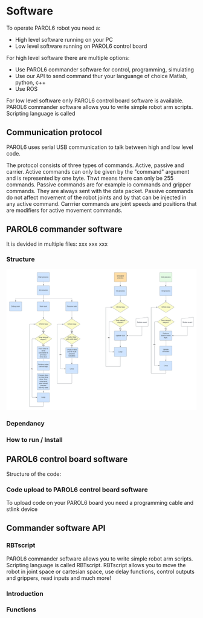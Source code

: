 # Software

 To operate PAROL6 robot you need a:<br />

 * High level software running on your PC
 * Low level software running on PAROL6 control board

 For high level software there are multiple options:

 * Use PAROL6 commander software for control, programming, simulating
 * Use our API to send command thur your languange of choice Matlab, python, c++
 * Use ROS

 For low level software only PAROL6 control board software is available.
 PAROL6 commander software allows you to write simple robot arm scripts. Scripting language is called 

## Communication protocol

PAROL6 uses serial USB communication to talk between high and low level code. 

The protocol consists of three types of commands. Active, passive and carrier. Active commands can only be given by the "command" argument and is represented by one byte. Thwt means there can only be 255 commands. Passive commands are for example io commands and gripper commands. They are always sent with the data packet. Passive commands do not affect movement of the robot joints and by that can be injected in any active command. Carrrier commands are joint speeds and positions that are modifiers for active movement commands.

## PAROL6 commander software

It is devided in multiple files:
xxx
xxx
xxx



### Structure

<p align="center">
<img src="../assets/proces_full.png" alt="drawing" width="2000"/>
</p>

### Dependancy

### How to run / Install

## PAROL6 control board software

Structure of the code:


### Code upload to PAROL6 control board software
To upload code on your PAROL6 board you need a programming cable and stlink device

## Commander software API 

### RBTscript

PAROL6 commander software allows you to write simple robot arm scripts. Scripting language is called RBTscript. RBTscript allows you to move the robot in joint space or cartesian space, use delay functions, control outputs and grippers, read inputs and much more!

### Introduction

### Functions



